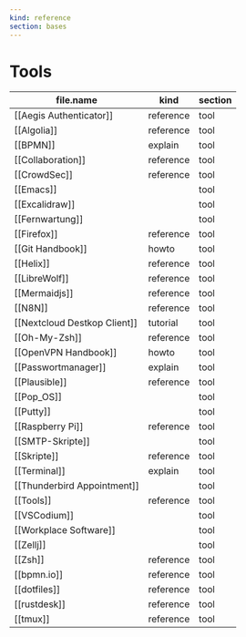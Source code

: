 ```yaml
---
kind: reference
section: bases
---
```


# Tools

| file.name | kind | section |
| --- | --- | --- |
| [[Aegis Authenticator]] | reference | tool |
| [[Algolia]] | reference | tool |
| [[BPMN]] | explain | tool |
| [[Collaboration]] | reference | tool |
| [[CrowdSec]] | reference | tool |
| [[Emacs]] |  | tool |
| [[Excalidraw]] |  | tool |
| [[Fernwartung]] |  | tool |
| [[Firefox]] | reference | tool |
| [[Git Handbook]] | howto | tool |
| [[Helix]] | reference | tool |
| [[LibreWolf]] | reference | tool |
| [[Mermaidjs]] | reference | tool |
| [[N8N]] | reference | tool |
| [[Nextcloud Destkop Client]] | tutorial | tool |
| [[Oh-My-Zsh]] | reference | tool |
| [[OpenVPN Handbook]] | howto | tool |
| [[Passwortmanager]] | explain | tool |
| [[Plausible]] | reference | tool |
| [[Pop_OS]] |  | tool |
| [[Putty]] |  | tool |
| [[Raspberry Pi]] | reference | tool |
| [[SMTP-Skripte]] |  | tool |
| [[Skripte]] | reference | tool |
| [[Terminal]] | explain | tool |
| [[Thunderbird Appointment]] |  | tool |
| [[Tools]] | reference | tool |
| [[VSCodium]] |  | tool |
| [[Workplace Software]] |  | tool |
| [[Zellj]] |  | tool |
| [[Zsh]] | reference | tool |
| [[bpmn.io]] | reference | tool |
| [[dotfiles]] | reference | tool |
| [[rustdesk]] | reference | tool |
| [[tmux]] | reference | tool |
